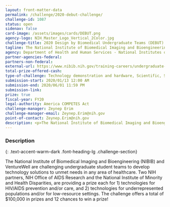 ```yaml
---
layout: front-matter-data
permalink: /challenge/2020-debut-challenge/
challenge-id: 1087
status: open
sidenav: false
card-image: /assets/images/cards/DEBUT.png
agency-logo: NIH_Master_Logo_Vertical_2Color.jpg
challenge-title: 2020 Design by Biomedical Undergraduate Teams (DEBUT) Challenge
tagline: The National Institute of Biomedical Imaging and Bioengineering is challenging undergraduate teams to develop technology solutions to unmet healthcare needs.
agency: Department of Health and Human Services - National Institutes of Health 
partner-agencies-federal:
partners-non-federal:
external-url: https://www.nibib.nih.gov/training-careers/undergraduate-graduate/design-biomedical-undergraduate-teams-debut-challenge
total-prize-offered-cash:
type-of-challenge: Technology demonstration and hardware, Scientific, Software and apps
submission-start: 2020/01/13 12:00 AM
submission-end: 2020/06/01 11:59 PM
submission-link:
prize: true
fiscal-year: FY20
legal-authority: America COMPETES Act
challenge-manager: Zeynep Erim
challenge-manager-email: Zeynep.Erim@nih.gov
point-of-contact: Zeynep.Erim@nih.gov
description: <p>The National Institute of Biomedical Imaging and Bioengineering (NIBIB) and VentureWell are challenging undergraduate student teams to develop technology solutions to unmet needs in any area of healthcare. Two NIH partners, NIH Office of AIDS Research and the National Institute of Minority and Health Disparities, are providing a prize each for 1) technologies for HIV/AIDS prevention and/or care, and 2) technologies for underrepresented populations and/or for low-resource settings. The challenge offers a total of $100,000 in prizes and 12 chances to win a prize!</p>
---
```


<!-- Description start -->
### Description
{: .text-accent-warm-dark .font-heading-lg .challenge-section}

<p>The National Institute of Biomedical Imaging and Bioengineering (NIBIB) and VentureWell are challenging undergraduate student teams to develop technology solutions to unmet needs in any area of healthcare. Two NIH partners, NIH Office of AIDS Research and the National Institute of Minority and Health Disparities, are providing a prize each for 1) technologies for HIV/AIDS prevention and/or care, and 2) technologies for underrepresented populations and/or for low-resource settings. The challenge offers a total of $100,000 in prizes and 12 chances to win a prize!</p>
